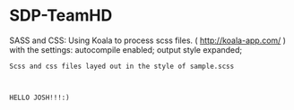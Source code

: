 SDP-TeamHD
==========

SASS and CSS:
	Using Koala to process scss files. ( http://koala-app.com/ )
	with the settings: autocompile enabled; output style expanded;

	Scss and css files layed out in the style of sample.scss



	HELLO JOSH!!!:)